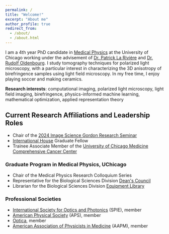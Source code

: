```yaml
---
permalink: /
title: "Welcome!"
excerpt: "About me"
author_profile: true
redirect_from: 
  - /about/
  - /about.html
---
```


I am a 4th year PhD candidate in [Medical Physics](https://medphys.uchicago.edu/) at the University of Chicago working under the advisement of [Dr. Patrick La Rivière](https://radiology.uchicago.edu/faculty/patrick-j-la-riviere-phd) and [Dr. Rudolf Oldenbourg](https://www.mbl.edu/research/faculty-and-whitman-scientists/Rudolf%20Oldenbourg). I study tomography techniques for polarized light microscopy, with a particular interest in characterizing the 3D anisotropy of birefringence samples using light field microscopy. In my free time, I enjoy playing soccer and making ceramics.

**Research interests**: computational imaging, polarized light microscopy, light field imaging, birefringence, physics-informed machine learning, mathematical optimization, applied representation theory

## Current Research Affiliations and Leadership Roles
- Chair of the [2024 Image Science Gordon Research Seminar](https://www.microsoft.com/en-us/research/academic-program/give-great-research-talk/)
- [International House](https://ihouse.uchicago.edu/) Graduate Fellow
- Trainee Associate Member of the [University of Chicago Medicine Comprehensive Cancer Center](https://www.uchicagomedicine.org/cancer/research)

### Graduate Program in Medical Physics, UChicago
- Chair of the Medical Physics Research Colloquium Series
- Representative for the Biological Sciences Division [Dean's Council](https://voices.uchicago.edu/deanscouncilbsd/dcrepresentatives/)
- Librarian for the Biological Sciences Division [Equipment Library](https://bsdequipmentlibrary.wordpress.com/)

### Professional Societies
- [International Society for Optics and Photonics](https://spie.org/) (SPIE), member
- [American Physical Society](https://www.aps.org/) (APS), member
- [Optica](https://www.optica.org/), member
- [American Association of Physicists in Medicine](https://w3.aapm.org/) (AAPM), member
